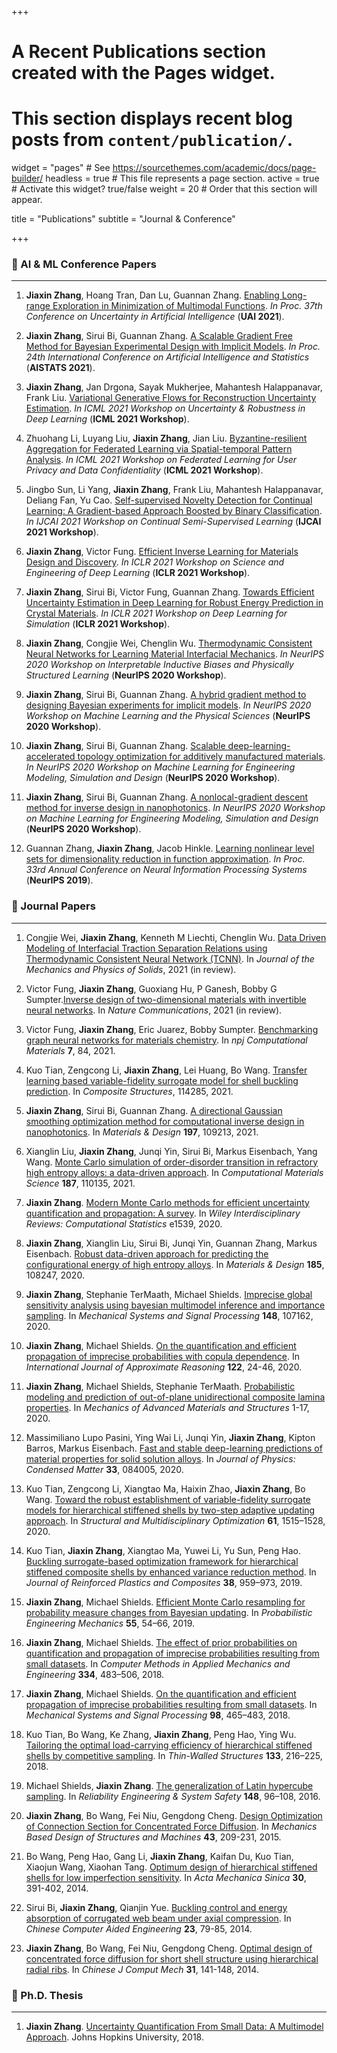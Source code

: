 +++
# A Recent Publications section created with the Pages widget.
# This section displays recent blog posts from `content/publication/`.

widget = "pages"  # See https://sourcethemes.com/academic/docs/page-builder/
headless = true  # This file represents a page section.
active = true  # Activate this widget? true/false
weight = 20  # Order that this section will appear.

title = "Publications"
subtitle = "Journal & Conference"

+++

### 📝 AI & ML Conference Papers
---   
<!-- &nbsp;      -->


1. **Jiaxin Zhang**, Hoang Tran, Dan Lu, Guannan Zhang. [Enabling Long-range Exploration in Minimization of Multimodal Functions](https://arxiv.org/abs/2002.03001). *In Proc. 37th Conference on Uncertainty in Artificial Intelligence* (**UAI 2021**).
<!-- [Code](https://arxiv.org/abs/2002.03001) -->

2. **Jiaxin Zhang**, Sirui Bi, Guannan Zhang. [A Scalable Gradient Free Method for Bayesian Experimental Design with Implicit Models](http://proceedings.mlr.press/v130/zhang21l.html). *In Proc. 24th International Conference on Artificial Intelligence and Statistics* (**AISTATS 2021**).

3. **Jiaxin Zhang**, Jan Drgona, Sayak Mukherjee, Mahantesh Halappanavar, Frank Liu. [Variational Generative Flows for Reconstruction Uncertainty Estimation](https://sites.google.com/view/udlworkshop2021/home). *In ICML 2021 Workshop on Uncertainty & Robustness in Deep Learning* (**ICML 2021 Workshop**).

4. Zhuohang Li, Luyang Liu, **Jiaxin Zhang**, Jian Liu. [Byzantine-resilient Aggregation for Federated Learning via Spatial-temporal Pattern Analysis](http://federated-learning.org/fl-icml-2021/). *In ICML 2021 Workshop on Federated Learning for User Privacy and Data Confidentiality* (**ICML 2021 Workshop**).

5. Jingbo Sun, Li Yang, **Jiaxin Zhang**, Frank Liu, Mahantesh Halappanavar, Deliang Fan, Yu Cao. [Self-supervised Novelty Detection for Continual Learning: A Gradient-based Approach Boosted by Binary Classification](https://sites.google.com/view/sscl-workshop-ijcai-2021/). *In IJCAI 2021 Workshop on Continual Semi-Supervised Learning* (**IJCAI 2021 Workshop**).

3. **Jiaxin Zhang**, Victor Fung. [Efficient Inverse Learning for Materials Design and Discovery](https://sites.google.com/view/sedl-workshop). *In ICLR 2021 Workshop on Science and Engineering of Deep Learning* (**ICLR 2021 Workshop**).

4. **Jiaxin Zhang**, Sirui Bi, Victor Fung, Guannan Zhang. [Towards Efficient Uncertainty Estimation in Deep Learning for Robust Energy Prediction in Crystal Materials](https://simdl.github.io/overview/). *In ICLR 2021 Workshop on Deep Learning for Simulation* (**ICLR 2021 Workshop**).

5. **Jiaxin Zhang**, Congjie Wei, Chenglin Wu. [Thermodynamic Consistent Neural Networks for Learning Material Interfacial Mechanics](https://arxiv.org/abs/2011.14172). *In NeurIPS 2020 Workshop on Interpretable Inductive Biases and Physically Structured Learning* (**NeurIPS 2020 Workshop**).

6. **Jiaxin Zhang**, Sirui Bi, Guannan Zhang. [A hybrid gradient method to designing Bayesian experiments for implicit models](https://arxiv.org/abs/2103.08594). *In NeurIPS 2020 Workshop on Machine Learning and the Physical Sciences* (**NeurIPS 2020 Workshop**).

7. **Jiaxin Zhang**, Sirui Bi, Guannan Zhang. [Scalable deep-learning-accelerated topology optimization for additively manufactured materials](https://arxiv.org/abs/2011.14177). *In NeurIPS 2020 Workshop on Machine Learning for Engineering Modeling, Simulation and Design* (**NeurIPS 2020 Workshop**).

8. **Jiaxin Zhang**, Sirui Bi, Guannan Zhang. [A nonlocal-gradient descent method for inverse design in nanophotonics](https://arxiv.org/abs/2007.15079). *In NeurIPS 2020 Workshop on Machine Learning for Engineering Modeling, Simulation and Design* (**NeurIPS 2020 Workshop**).

9. Guannan Zhang, **Jiaxin Zhang**, Jacob Hinkle. [Learning nonlinear level sets for dimensionality reduction in function approximation](https://proceedings.neurips.cc/paper/2019/hash/464074179972cbbd75a39abc6954cd12-Abstract.html). *In Proc. 33rd Annual Conference on Neural Information Processing Systems* (**NeurIPS 2019**).

<!-- --- -->
### 📝 Journal Papers
---  

1. Congjie Wei, **Jiaxin Zhang**, Kenneth M Liechti, Chenglin Wu. [Data Driven Modeling of Interfacial Traction Separation Relations using Thermodynamic Consistent Neural Network (TCNN)](https://arxiv.org/abs/2011.09946). In *Journal of the Mechanics and Physics of Solids*, 2021 (in review).

2. Victor Fung, **Jiaxin Zhang**, Guoxiang Hu, P Ganesh, Bobby G Sumpter.[Inverse design of two-dimensional materials with invertible neural networks](https://arxiv.org/abs/2106.03013).  In *Nature Communications*, 2021 (in review).

3. Victor Fung, **Jiaxin Zhang**, Eric Juarez, Bobby Sumpter. [Benchmarking graph neural networks for materials chemistry](https://www.nature.com/articles/s41524-021-00554-0). In *npj Computational Materials* **7**, 84, 2021.

4. Kuo Tian, Zengcong Li, **Jiaxin Zhang**, Lei Huang, Bo Wang. [Transfer learning based variable-fidelity surrogate model for shell buckling prediction](https://www.sciencedirect.com/science/article/abs/pii/S0263822321007479). In *Composite Structures*, 114285, 2021.

3. **Jiaxin Zhang**, Sirui Bi, Guannan Zhang. [A directional Gaussian smoothing optimization method for computational inverse design in nanophotonics](https://www.sciencedirect.com/science/article/pii/S0264127520307486). In *Materials & Design* **197**, 109213, 2021.

3. Xianglin Liu, **Jiaxin Zhang**, Junqi Yin, Sirui Bi, Markus Eisenbach, Yang Wang. [Monte Carlo simulation of order-disorder transition in refractory high entropy alloys: a data-driven approach](https://www.sciencedirect.com/science/article/abs/pii/S0927025620306261). In *Computational Materials Science* **187**, 110135, 2021.

4. **Jiaxin Zhang**. [Modern Monte Carlo methods for efficient uncertainty quantification and propagation: A survey](https://onlinelibrary.wiley.com/doi/abs/10.1002/wics.1539). In *Wiley Interdisciplinary Reviews: Computational Statistics* e1539, 2020.

8. **Jiaxin Zhang**, Xianglin Liu, Sirui Bi, Junqi Yin, Guannan Zhang, Markus Eisenbach. [Robust data-driven approach for predicting the configurational energy of high entropy alloys](https://www.sciencedirect.com/science/article/pii/S0264127519306859). In *Materials & Design* **185**, 108247, 2020.

5. **Jiaxin Zhang**, Stephanie TerMaath, Michael Shields. [Imprecise global sensitivity analysis using bayesian multimodel inference and importance sampling](https://www.sciencedirect.com/science/article/abs/pii/S0888327020305483). In *Mechanical Systems and Signal Processing* **148**, 107162, 2020.

6. **Jiaxin Zhang**, Michael Shields. [On the quantification and efficient propagation of imprecise probabilities with copula dependence](https://www.sciencedirect.com/science/article/abs/pii/S0888613X20301511). In *International Journal of Approximate Reasoning* **122**, 24-46, 2020.

7. **Jiaxin Zhang**, Michael Shields, Stephanie TerMaath. [Probabilistic modeling and prediction of out-of-plane unidirectional composite lamina properties](https://www.tandfonline.com/doi/abs/10.1080/15376494.2020.1733713). In *Mechanics of Advanced Materials and Structures* 1-17, 2020.

9. Massimiliano Lupo Pasini, Ying Wai Li, Junqi Yin, **Jiaxin Zhang**, Kipton Barros, Markus Eisenbach. [Fast and stable deep-learning predictions of material properties for solid solution alloys](https://iopscience.iop.org/article/10.1088/1361-648X/abcb10/meta). In *Journal of Physics: Condensed Matter* **33**, 084005, 2020.

10. Kuo Tian, Zengcong Li, Xiangtao Ma, Haixin Zhao, **Jiaxin Zhang**, Bo Wang. [Toward the robust establishment of variable-fidelity surrogate models for hierarchical stiffened shells by two-step adaptive updating approach](https://link.springer.com/article/10.1007/s00158-019-02432-2). In *Structural and Multidisciplinary Optimization* **61**, 1515–1528, 2020.

11. Kuo Tian, **Jiaxin Zhang**, Xiangtao Ma, Yuwei Li, Yu Sun, Peng Hao. [Buckling surrogate-based optimization framework for hierarchical stiffened composite shells by enhanced variance reduction method](https://link.springer.com/article/10.1007/s00158-019-02432-2). In *Journal of Reinforced Plastics and Composites* **38**, 959–973, 2019.

12. **Jiaxin Zhang**, Michael Shields. [Efficient Monte Carlo resampling for probability measure changes from Bayesian updating](https://www.sciencedirect.com/science/article/abs/pii/S0266892018300535). In *Probabilistic Engineering Mechanics* **55**, 54–66, 2019.

13. **Jiaxin Zhang**, Michael Shields. [The effect of prior probabilities on quantification and propagation of imprecise probabilities resulting from small datasets](https://www.sciencedirect.com/science/article/abs/pii/S0045782518300525). In *Computer Methods in Applied Mechanics and Engineering* **334**, 483–506, 2018.

14. **Jiaxin Zhang**, Michael Shields. [On the quantification and efficient propagation of imprecise probabilities resulting from small datasets](https://www.sciencedirect.com/science/article/abs/pii/S0888327017302376). In *Mechanical Systems and Signal Processing* **98**, 465–483, 2018.

16. Kuo Tian, Bo Wang, Ke Zhang, **Jiaxin Zhang**, Peng Hao, Ying Wu. [Tailoring the optimal load-carrying efficiency of hierarchical stiffened shells by competitive sampling](https://www.sciencedirect.com/science/article/abs/pii/S0263823117315185). In *Thin-Walled Structures* **133**, 216–225, 2018.

17. Michael Shields, **Jiaxin Zhang**. [The generalization of Latin hypercube sampling](https://www.sciencedirect.com/science/article/abs/pii/S0951832015003543). In *Reliability Engineering & System Safety* **148**, 96–108, 2016.

18. **Jiaxin Zhang**, Bo Wang, Fei Niu, Gengdong Cheng. [Design Optimization of Connection Section for Concentrated Force Diffusion](https://www.tandfonline.com/doi/abs/10.1080/15397734.2014.942816). In *Mechanics Based Design of Structures and Machines* **43**, 209-231, 2015.

19. Bo Wang, Peng Hao, Gang Li, **Jiaxin Zhang**, Kaifan Du, Kuo Tian, Xiaojun Wang, Xiaohan Tang. [Optimum design of hierarchical stiffened shells for low imperfection sensitivity](https://link.springer.com/article/10.1007/s10409-014-0003-3). In *Acta Mechanica Sinica* **30**, 391-402, 2014.

20. Sirui Bi, **Jiaxin Zhang**, Qianjin Yue. [Buckling control and energy absorption of corrugated web beam under axial compression](https://www.researchgate.net/publication/271273480_Buckling_control_and_energy_absorption_of_corrugated_web_beam_under_axial_compression). In *Chinese Computer Aided Engineering* **23**, 79-85, 2014.

21. **Jiaxin Zhang**, Bo Wang, Fei Niu, Gengdong Cheng. [Optimal design of concentrated force diffusion for short shell structure using hierarchical radial ribs](https://www.researchgate.net/publication/287516016_Optimal_design_of_concentrated_force_diffusion_for_short_shell_structure_using_hierarchical_radial_ribs). In *Chinese J Comput Mech* **31**, 141-148, 2014.

### 📝 Ph.D. Thesis
---  

1. **Jiaxin Zhang**. [Uncertainty Quantification From Small Data: A Multimodel Approach](https://jscholarship.library.jhu.edu/handle/1774.2/60067). Johns Hopkins University, 2018.







<!-- 2. ICLR 2021 - [No MCMC for me: Amortized sampling for fast and stable training of energy-based models](https://arxiv.org/abs/2010.04230) by Will Grathwohl et al.

   >[Github Code](https://github.com/wgrathwohl/VERA)

3. NeurIPS 2019 - [Implicit Generation and Modeling with Energy-Based Models](https://arxiv.org/abs/1903.08689) by YiLun Du and Igor Mordatch

   >[Github Code](https://github.com/openai/ebm_code_release)

4. ICLR 2020 - [Your Classifier is Secretly an Energy Based Model and You Should Treat it Like One](https://arxiv.org/abs/1912.03263) by Will Grathwohl et al. -->
